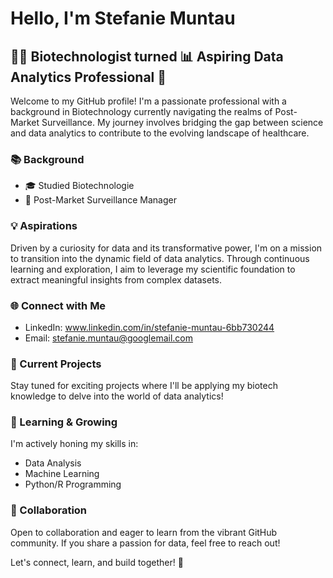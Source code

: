 # Hello, I'm Stefanie Muntau

## 👩‍🔬 Biotechnologist turned 📊 Aspiring Data Analytics Professional 🚀

Welcome to my GitHub profile! I'm a passionate professional with a background in Biotechnology currently navigating the realms of Post-Market Surveillance. My journey involves bridging the gap between science and data analytics to contribute to the evolving landscape of healthcare.

### 📚 Background
- 🎓 Studied Biotechnologie
- 💼 Post-Market Surveillance Manager

### 💡 Aspirations
Driven by a curiosity for data and its transformative power, I'm on a mission to transition into the dynamic field of data analytics. Through continuous learning and exploration, I aim to leverage my scientific foundation to extract meaningful insights from complex datasets.

### 🌐 Connect with Me
- LinkedIn: www.linkedin.com/in/stefanie-muntau-6bb730244
- Email: stefanie.muntau@googlemail.com

### 🚀 Current Projects
Stay tuned for exciting projects where I'll be applying my biotech knowledge to delve into the world of data analytics!

### 🌱 Learning & Growing
I'm actively honing my skills in:
- Data Analysis
- Machine Learning
- Python/R Programming

### 🤝 Collaboration
Open to collaboration and eager to learn from the vibrant GitHub community. If you share a passion for data, feel free to reach out!

Let's connect, learn, and build together! 🌟

